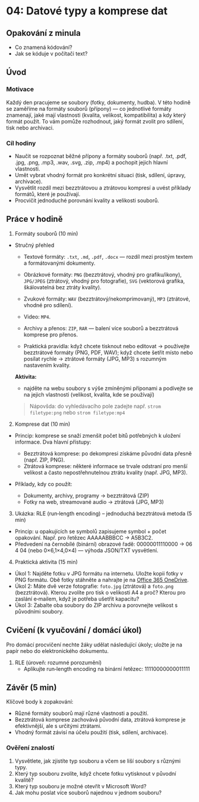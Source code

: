 # 04: Datové typy a komprese dat

## Opakování z minula

- Co znamená kódování?
- Jak se kóduje v počítači text?

## Úvod

### Motivace

Každý den pracujeme se soubory (fotky, dokumenty, hudba). V této hodině se zaměříme na formáty souborů (přípony) — co jednotlivé formáty znamenají, jaké mají vlastnosti (kvalita, velikost, kompatibilita) a kdy který formát použít. To vám pomůže rozhodnout, jaký formát zvolit pro sdílení, tisk nebo archivaci.

### Cíl hodiny

- Naučit se rozpoznat běžné přípony a formáty souborů (např. .txt, .pdf, .jpg, .png, .mp3, .wav, .svg, .zip, .mp4) a pochopit jejich hlavní vlastnosti.
- Umět vybrat vhodný formát pro konkrétní situaci (tisk, sdílení, úpravy, archivace).
- Vysvětlit rozdíl mezi bezztrátovou a ztrátovou kompresí a uvést příklady formátů, které je používají.
- Procvičit jednoduché porovnání kvality a velikosti souborů.

## Práce v hodině

1) Formáty souborů (10 min)

- Stručný přehled
	- Textové formáty: `.txt`, `.md`, `.pdf`, `.docx` — rozdíl mezi prostým textem a formátovanými dokumenty.
	- Obrázkové formáty: `PNG` (bezztrátový, vhodný pro grafiku/ikony), `JPG/JPEG` (ztrátový, vhodný pro fotografie), `SVG` (vektorová grafika, škálovatelná bez ztráty kvality).
	- Zvukové formáty: `WAV` (bezztrátový/nekomprimovaný), `MP3` (ztrátové, vhodné pro sdílení).
	- Video: `MP4`.
	- Archivy a přenos: `ZIP`, `RAR` — balení více souborů a bezztrátová komprese pro přenos.

	- Praktická pravidla: když chcete tisknout nebo editovat → používejte bezztrátové formáty (PNG, PDF, WAV); když chcete šetřit místo nebo posílat rychle → ztrátové formáty (JPG, MP3) s rozumným nastavením kvality.

    **Aktivita:**
    - najděte na webu soubory s výše zmíněnými příponami a podívejte se na jejich vlastnosti (velikost, kvalita, kde se používají)
    > Nápovšda: do vyhledávacího pole zadejte např. `strom filetype:png` nebo `strom filetype:mp4`

2) Komprese dat (10 min)

- Princip: komprese se snaží zmenšit počet bitů potřebných k uložení informace. Dva hlavní přístupy:
	- Bezztrátová komprese: po dekompresi získáme původní data přesně (např. ZIP, PNG).
	- Ztrátová komprese: některé informace se trvale odstraní pro menší velikost a často nepostřehnutelnou ztrátu kvality (např. JPG, MP3).

- Příklady, kdy co použít:
	- Dokumenty, archivy, programy → bezztrátová (ZIP)
	- Fotky na web, streamované audio → ztrátová (JPG, MP3)

3) Ukázka: RLE (run‑length encoding) – jednoduchá bezztrátová metoda (5 min)

- Princip: u opakujících se symbolů zapisujeme symbol + počet opakování. Např. pro řetězec AAAAABBBCC → A5B3C2.
- Předvedení na černobílé (binární) obrazové řadě: 00000011110000 → 06 4 04 (nebo 0×6,1×4,0×4) — výhoda JSON/TXT vysvětlení.

4) Praktická aktivita (15 min)

- Úkol 1: Najděte fotku v JPG formátu na internetu. Uložte kopii fotky v PNG formátu. Obě fotky stáhněte a nahrajte je na [Office 365 OneDrive](https://zshovorcovicka-my.sharepoint.com/my?). 
- Úkol 2: Máte dvě verze fotografie: `foto.jpg` (ztrátová) a `foto.png` (bezztrátová). Kterou zvolíte pro tisk o velikosti A4 a proč? Kterou pro zaslání e‑mailem, když je potřeba ušetřit kapacitu?
- Úkol 3: Zabalte oba soubory do ZIP archivu a porovnejte velikost s původními soubory.

## Cvičení (k vyučování / domácí úkol)

Pro domácí procvičení nechte žáky udělat následující úkoly; uložte je na papír nebo do elektronického dokumentu.

1) RLE (úroveň: rozumné porozumění)
	 - Aplikujte run‑length encoding na binární řetězec: 11110000000011111

## Závěr (5 min)

Klíčové body k zopakování:
- Různé formáty souborů mají různé vlastnosti a použití.
- Bezztrátová komprese zachovává původní data, ztrátová komprese je efektivnější, ale s určitými ztrátami.
- Vhodný formát závisí na účelu použití (tisk, sdílení, archivace).

### Ověření znalostí

1) Vysvětlete, jak zjistíte typ souboru a včem se liší soubory s různými typy.
2) Který typ souboru zvolíte, když chcete fotku vytisknout v původní kvalitě?
3) Který typ souboru je možné otevřít v Microsoft Word?
4) Jak mohu poslat více souborů najednou v jednom souboru?
